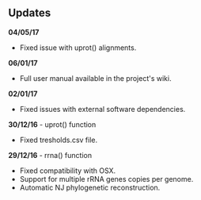 ## Updates

**04/05/17**
- Fixed issue with uprot() alignments.

**06/01/17**
- Full user manual available in the project's wiki.

**02/01/17**
- Fixed issues with external software dependencies.

**30/12/16** - uprot() function
- Fixed tresholds.csv file.

**29/12/16** - rrna() function
- Fixed compatibility with OSX.
- Support for multiple rRNA genes copies per genome.
- Automatic NJ phylogenetic reconstruction.
